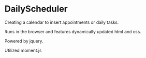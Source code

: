 # DailyScheduler

Creating a calendar to insert appointments or daily tasks.

Runs in the browser and features dynamically updated html and css.

Powered by jquery.

Utilized moment.js